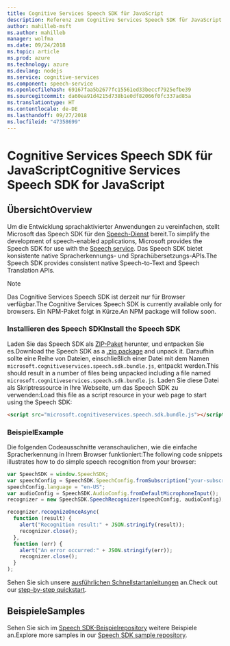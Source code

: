 ```yaml
---
title: Cognitive Services Speech SDK für JavaScript
description: Referenz zum Cognitive Services Speech SDK für JavaScript
author: mahilleb-msft
ms.author: mahilleb
manager: wolfma
ms.date: 09/24/2018
ms.topic: article
ms.prod: azure
ms.technology: azure
ms.devlang: nodejs
ms.service: cognitive-services
ms.component: speech-service
ms.openlocfilehash: 69167faa5b2677fc15561ed33beccf7925efbe39
ms.sourcegitcommit: da60ea91d4215d738b1e0df82066f0fc337ad85a
ms.translationtype: HT
ms.contentlocale: de-DE
ms.lasthandoff: 09/27/2018
ms.locfileid: "47358699"
---
```

# <a name="cognitive-services-speech-sdk-for-javascript"></a><span data-ttu-id="3a0d6-103">Cognitive Services Speech SDK für JavaScript</span><span class="sxs-lookup"><span data-stu-id="3a0d6-103">Cognitive Services Speech SDK for JavaScript</span></span>

## <a name="overview"></a><span data-ttu-id="3a0d6-104">Übersicht</span><span class="sxs-lookup"><span data-stu-id="3a0d6-104">Overview</span></span>

<span data-ttu-id="3a0d6-105">Um die Entwicklung sprachaktivierter Anwendungen zu vereinfachen, stellt Microsoft das Speech SDK für den [Speech-Dienst](https://aka.ms/csspeech) bereit.</span><span class="sxs-lookup"><span data-stu-id="3a0d6-105">To simplify the development of speech-enabled applications, Microsoft provides the Speech SDK for use with the [Speech service](https://aka.ms/csspeech).</span></span>
<span data-ttu-id="3a0d6-106">Das Speech SDK bietet konsistente native Spracherkennungs- und Sprachübersetzungs-APIs.</span><span class="sxs-lookup"><span data-stu-id="3a0d6-106">The Speech SDK provides consistent native Speech-to-Text and Speech Translation APIs.</span></span>

> [!NOTE]
> <span data-ttu-id="3a0d6-107">Das Cognitive Services Speech SDK ist derzeit nur für Browser verfügbar.</span><span class="sxs-lookup"><span data-stu-id="3a0d6-107">The Cognitive Services Speech SDK is currently available only for browsers.</span></span>
> <span data-ttu-id="3a0d6-108">Ein NPM-Paket folgt in Kürze.</span><span class="sxs-lookup"><span data-stu-id="3a0d6-108">An NPM package will follow soon.</span></span>

### <a name="install-the-speech-sdk"></a><span data-ttu-id="3a0d6-109">Installieren des Speech SDK</span><span class="sxs-lookup"><span data-stu-id="3a0d6-109">Install the Speech SDK</span></span>

<span data-ttu-id="3a0d6-110">Laden Sie das Speech SDK als [ZIP-Paket](https://aka.ms/csspeech/jsbrowserpackage) herunter, und entpacken Sie es.</span><span class="sxs-lookup"><span data-stu-id="3a0d6-110">Download the Speech SDK as a [.zip package](https://aka.ms/csspeech/jsbrowserpackage) and unpack it.</span></span>
<span data-ttu-id="3a0d6-111">Daraufhin sollte eine Reihe von Dateien, einschließlich einer Datei mit dem Namen `microsoft.cognitiveservices.speech.sdk.bundle.js`, entpackt werden.</span><span class="sxs-lookup"><span data-stu-id="3a0d6-111">This should result in a number of files being unpacked including a file named `microsoft.cognitiveservices.speech.sdk.bundle.js`.</span></span>
<span data-ttu-id="3a0d6-112">Laden Sie diese Datei als Skriptressource in Ihre Webseite, um das Speech SDK zu verwenden:</span><span class="sxs-lookup"><span data-stu-id="3a0d6-112">Load this file as a script resource in your web page to start using the Speech SDK:</span></span>

```html
<script src="microsoft.cognitiveservices.speech.sdk.bundle.js"></script>
```

### <a name="example"></a><span data-ttu-id="3a0d6-113">Beispiel</span><span class="sxs-lookup"><span data-stu-id="3a0d6-113">Example</span></span> 

<span data-ttu-id="3a0d6-114">Die folgenden Codeausschnitte veranschaulichen, wie die einfache Spracherkennung in Ihrem Browser funktioniert:</span><span class="sxs-lookup"><span data-stu-id="3a0d6-114">The following code snippets illustrates how to do simple speech recognition from your browser:</span></span>

```javascript 
var SpeechSDK = window.SpeechSDK;
var speechConfig = SpeechSDK.SpeechConfig.fromSubscription("your-subscription-key", "your-service-region");
speechConfig.language = "en-US";
var audioConfig = SpeechSDK.AudioConfig.fromDefaultMicrophoneInput();
recognizer = new SpeechSDK.SpeechRecognizer(speechConfig, audioConfig);

recognizer.recognizeOnceAsync(
  function (result) {
    alert("Recognition result:" + JSON.stringify(result));
    recognizer.close();
  },
  function (err) {
    alert("An error occurred:" + JSON.stringify(err));
    recognizer.close();
  }
);
``` 

<span data-ttu-id="3a0d6-115">Sehen Sie sich unsere [ausführlichen Schnellstartanleitungen](/azure/cognitive-services/speech-service/quickstart-js-browser) an.</span><span class="sxs-lookup"><span data-stu-id="3a0d6-115">Check out our [step-by-step quickstart](/azure/cognitive-services/speech-service/quickstart-js-browser).</span></span>

## <a name="samples"></a><span data-ttu-id="3a0d6-116">Beispiele</span><span class="sxs-lookup"><span data-stu-id="3a0d6-116">Samples</span></span>

<span data-ttu-id="3a0d6-117">Sehen Sie sich im [Speech SDK-Beispielrepository](https://aka.ms/csspeech/samples) weitere Beispiele an.</span><span class="sxs-lookup"><span data-stu-id="3a0d6-117">Explore more samples in our [Speech SDK sample repository](https://aka.ms/csspeech/samples).</span></span>
